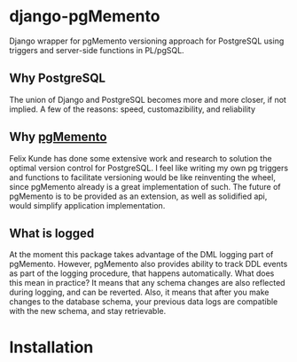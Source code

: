 # django-pgMemento
Django wrapper for pgMemento versioning approach for PostgreSQL using triggers and server-side functions in PL/pgSQL.

## Why PostgreSQL

The union of Django and PostgreSQL becomes more and more closer, if not implied. A few of the reasons: 
speed, customazibility, and reliability 

## Why [pgMemento](https://github.com/pgMemento/pgMemento)

Felix Kunde has done some extensive work and research to solution the optimal version control for PostgreSQL.
  I feel like writing my own pg triggers and functions to facilitate versioning would be like reinventing the wheel, 
  since pgMemento already is a great implementation of such. The future of pgMemento is to be provided as an extension,
  as well as solidified api, would simplify application implementation.
  
  
## What is logged
  
At the moment this package takes advantage of the DML logging part of pgMemento. However, pgMemento also provides ability
  to track DDL events as part of the logging procedure, that happens automatically. What does this mean in practice? It means
  that any schema changes are also reflected during logging, and can be reverted. Also, it means that after you make 
  changes to the database schema, your previous data logs are compatible with the new schema, and stay retrievable.

# Installation

